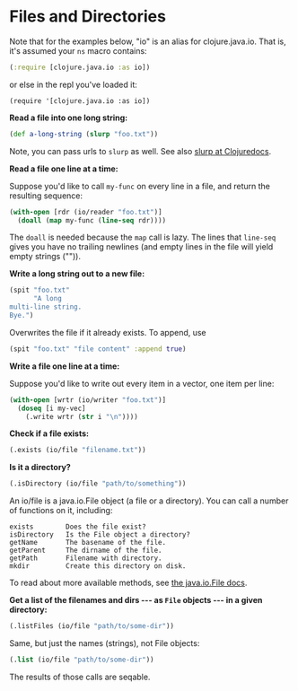 # Files and Directories

Note that for the examples below, "io" is an alias for
clojure.java.io. That is, it's assumed your `ns` macro contains:

```clojure
(:require [clojure.java.io :as io])
```

or else in the repl you've loaded it:

    (require '[clojure.java.io :as io])


**Read a file into one long string:**

```clojure
(def a-long-string (slurp "foo.txt"))
```

Note, you can pass urls to `slurp` as well. See also [slurp at
Clojuredocs](http://clojuredocs.org/clojure_core/clojure.core/slurp).


**Read a file one line at a time:**

Suppose you'd like to call `my-func` on every line in a file,
and return the resulting sequence:

```clojure
(with-open [rdr (io/reader "foo.txt")]
  (doall (map my-func (line-seq rdr))))
```

The `doall` is needed because the `map` call is lazy. The lines that
`line-seq` gives you have no trailing newlines (and empty lines in the
file will yield empty strings ("")).


**Write a long string out to a new file:**

```clojure
(spit "foo.txt"
      "A long
multi-line string.
Bye.")
```

Overwrites the file if it already exists. To append, use

```clojure
(spit "foo.txt" "file content" :append true)
```


**Write a file one line at a time:**

Suppose you'd like to write out every item in a vector, one item per
line:

```clojure
(with-open [wrtr (io/writer "foo.txt")]
  (doseq [i my-vec]
    (.write wrtr (str i "\n"))))
```


**Check if a file exists:**

```clojure
(.exists (io/file "filename.txt"))
```

**Is it a directory?**

```clojure
(.isDirectory (io/file "path/to/something"))
```

An io/file is a java.io.File object (a file or a directory). You can
call a number of functions on it, including:

    exists        Does the file exist?
    isDirectory   Is the File object a directory?
    getName       The basename of the file.
    getParent     The dirname of the file.
    getPath       Filename with directory.
    mkdir         Create this directory on disk.

To read about more available methods, see [the java.io.File
docs](http://docs.oracle.com/javase/7/docs/api/java/io/File.html).

**Get a list of the filenames and dirs --- as `File` objects --- in a
given directory:**

```clojure
(.listFiles (io/file "path/to/some-dir"))
```

Same, but just the names (strings), not File objects:

```clojure
(.list (io/file "path/to/some-dir"))
```

The results of those calls are seqable.

